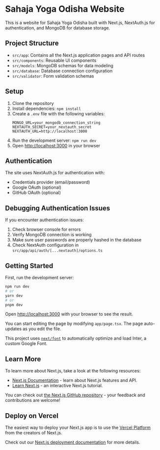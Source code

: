 # Sahaja Yoga Odisha Website

This is a website for Sahaja Yoga Odisha built with Next.js, NextAuth.js for authentication, and MongoDB for database storage.

## Project Structure

- `src/app`: Contains all the Next.js application pages and API routes
- `src/components`: Reusable UI components
- `src/models`: MongoDB schemas for data modeling
- `src/database`: Database connection configuration
- `src/validator`: Form validation schemas

## Setup

1. Clone the repository
2. Install dependencies: `npm install`
3. Create a `.env` file with the following variables:
   ```
   MONGO_URL=your_mongodb_connection_string
   NEXTAUTH_SECRET=your_nextauth_secret
   NEXTAUTH_URL=http://localhost:3000
   ```
4. Run the development server: `npm run dev`
5. Open [http://localhost:3000](http://localhost:3000) in your browser

## Authentication

The site uses NextAuth.js for authentication with:
- Credentials provider (email/password)
- Google OAuth (optional)
- GitHub OAuth (optional)

## Debugging Authentication Issues

If you encounter authentication issues:
1. Check browser console for errors
2. Verify MongoDB connection is working
3. Make sure user passwords are properly hashed in the database
4. Check NextAuth configuration in `src/app/api/auth/[...nextauth]/options.ts`

## Getting Started

First, run the development server:

```bash
npm run dev
# or
yarn dev
# or
pnpm dev
```

Open [http://localhost:3000](http://localhost:3000) with your browser to see the result.

You can start editing the page by modifying `app/page.tsx`. The page auto-updates as you edit the file.

This project uses [`next/font`](https://nextjs.org/docs/basic-features/font-optimization) to automatically optimize and load Inter, a custom Google Font.

## Learn More

To learn more about Next.js, take a look at the following resources:

- [Next.js Documentation](https://nextjs.org/docs) - learn about Next.js features and API.
- [Learn Next.js](https://nextjs.org/learn) - an interactive Next.js tutorial.

You can check out [the Next.js GitHub repository](https://github.com/vercel/next.js/) - your feedback and contributions are welcome!

## Deploy on Vercel

The easiest way to deploy your Next.js app is to use the [Vercel Platform](https://vercel.com/new?utm_medium=default-template&filter=next.js&utm_source=create-next-app&utm_campaign=create-next-app-readme) from the creators of Next.js.

Check out our [Next.js deployment documentation](https://nextjs.org/docs/deployment) for more details.
